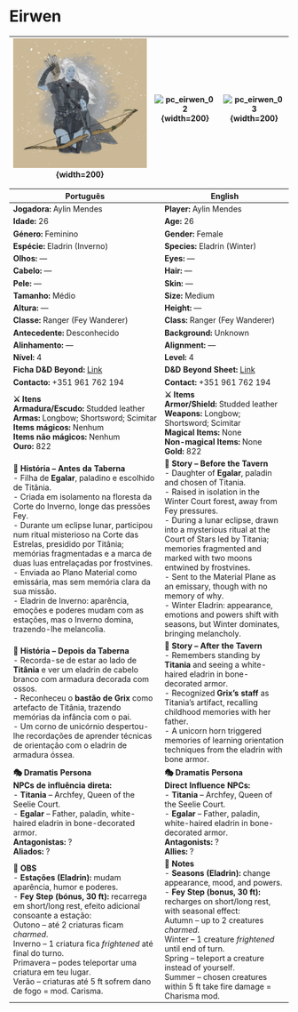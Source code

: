 ﻿# Eirwen

| ![pc_eirwen_01](assets/pc/pc_eirwen_01.png){width=200} | ![pc_eirwen_02](assets/pc/pc_eirwen_02.png){width=200} | ![pc_eirwen_03](assets/pc/pc_eirwen_03.png){width=200} |
| --------------------------- | -------------------------- | ---------------------------- |

| Português | English |
| --------- | ------- |
| **Jogadora:** Aylin Mendes | **Player:** Aylin Mendes |
| **Idade:** 26 | **Age:** 26 |
| **Género:** Feminino | **Gender:** Female |
| **Espécie:** Eladrin (Inverno) | **Species:** Eladrin (Winter) |
| **Olhos:** — | **Eyes:** — |
| **Cabelo:** — | **Hair:** — |
| **Pele:** — | **Skin:** — |
| **Tamanho:** Médio | **Size:** Medium |
| **Altura:** — | **Height:** — |
| **Classe:** Ranger (Fey Wanderer) | **Class:** Ranger (Fey Wanderer) |
| **Antecedente:** Desconhecido | **Background:** Unknown |
| **Alinhamento:** — | **Alignment:** — |
| **Nível:** 4 | **Level:** 4 |
| **Ficha D&D Beyond:** [Link](https://www.dndbeyond.com/characters/147371208) | **D&D Beyond Sheet:** [Link](https://www.dndbeyond.com/characters/147371208) |
| **Contacto:** +351 961 762 194 | **Contact:** +351 961 762 194 |
| **⚔️ Itens**<br>**Armadura/Escudo:** Studded leather<br>**Armas:** Longbow; Shortsword; Scimitar<br>**Items mágicos:** Nenhum<br>**Items não mágicos:** Nenhum<br>**Ouro:** 822 | **⚔️ Items**<br>**Armor/Shield:** Studded leather<br>**Weapons:** Longbow; Shortsword; Scimitar<br>**Magical Items:** None<br>**Non-magical Items:** None<br>**Gold:** 822 |
| **📖 História – Antes da Taberna**<br>- Filha de **Egalar**, paladino e escolhido de Titânia.<br>- Criada em isolamento na floresta da Corte do Inverno, longe das pressões Fey.<br>- Durante um eclipse lunar, participou num ritual misterioso na Corte das Estrelas, presidido por Titânia; memórias fragmentadas e a marca de duas luas entrelaçadas por frostvines.<br>- Enviada ao Plano Material como emissária, mas sem memória clara da sua missão.<br>- Eladrin de Inverno: aparência, emoções e poderes mudam com as estações, mas o Inverno domina, trazendo-lhe melancolia. | **📖 Story – Before the Tavern**<br>- Daughter of **Egalar**, paladin and chosen of Titania.<br>- Raised in isolation in the Winter Court forest, away from Fey pressures.<br>- During a lunar eclipse, drawn into a mysterious ritual at the Court of Stars led by Titania; memories fragmented and marked with two moons entwined by frostvines.<br>- Sent to the Material Plane as an emissary, though with no memory of why.<br>- Winter Eladrin: appearance, emotions and powers shift with seasons, but Winter dominates, bringing melancholy. |
| **📖 História – Depois da Taberna**<br>- Recorda-se de estar ao lado de **Titânia** e ver um eladrin de cabelo branco com armadura decorada com ossos.<br>- Reconheceu o **bastão de Grix** como artefacto de Titânia, trazendo memórias da infância com o pai.<br>- Um corno de unicórnio despertou-lhe recordações de aprender técnicas de orientação com o eladrin de armadura óssea. | **📖 Story – After the Tavern**<br>- Remembers standing by **Titania** and seeing a white-haired eladrin in bone-decorated armor.<br>- Recognized **Grix’s staff** as Titania’s artifact, recalling childhood memories with her father.<br>- A unicorn horn triggered memories of learning orientation techniques from the eladrin with bone armor. |
| **🎭 Dramatis Persona**<br>**NPCs de influência direta:**<br>- **Titania** – Archfey, Queen of the Seelie Court.<br>- **Egalar** – Father, paladin, white-haired eladrin in bone-decorated armor.<br>**Antagonistas:** ?<br>**Aliados:** ? | **🎭 Dramatis Persona**<br>**Direct Influence NPCs:**<br>- **Titania** – Archfey, Queen of the Seelie Court.<br>- **Egalar** – Father, paladin, white-haired eladrin in bone-decorated armor.<br>**Antagonists:** ?<br>**Allies:** ? |
| **🔮 OBS**<br>- **Estações (Eladrin):** mudam aparência, humor e poderes.<br>- **Fey Step (bónus, 30 ft):** recarrega em short/long rest, efeito adicional consoante a estação:<br>Outono – até 2 criaturas ficam *charmed*.<br>Inverno – 1 criatura fica *frightened* até final do turno.<br>Primavera – podes teleportar uma criatura em teu lugar.<br>Verão – criaturas até 5 ft sofrem dano de fogo = mod. Carisma. | **🔮 Notes**<br>- **Seasons (Eladrin):** change appearance, mood, and powers.<br>- **Fey Step (bonus, 30 ft):** recharges on short/long rest, with seasonal effect:<br>Autumn – up to 2 creatures *charmed*.<br>Winter – 1 creature *frightened* until end of turn.<br>Spring – teleport a creature instead of yourself.<br>Summer – chosen creatures within 5 ft take fire damage = Charisma mod. |
